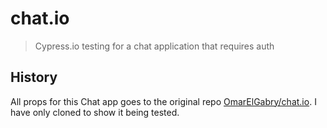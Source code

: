 # chat.io
> Cypress.io testing for a chat application that requires auth

## History

All props for this Chat app goes to the original repo [OmarElGabry/chat.io](https://github.com/OmarElGabry/chat.io). I have only cloned to show it being tested.
